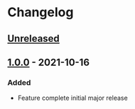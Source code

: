 # Changelog

## [Unreleased]

## [1.0.0] - 2021-10-16
### Added
- Feature complete initial major release

[Unreleased]: https://github.com/jgrancell/kubenv/compare/v1.0.0...HEAD
[1.0.0]: https://github.com/jgrancell/kubenv/releases/tag/v1.0.0